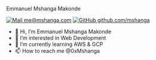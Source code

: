 <link rel="stylesheet" type="text/css" href="mshanga.css">

<span class="name">Emmanuel Mshanga Makonde</span>

<span class="info">

[![Mail](https://simpleicons.org/icons/minutemailer.svg) me@mshanga.com](mailto:me@mshan.ga)
[![GitHub](https://simpleicons.org/icons/github.svg) github.com/mshanga](https://github.com/mshanga)

</span>




- 👋 Hi, I’m Emmanuel Mshanga Makonde
- 👀 I’m interested in Web Development
- 🌱 I’m currently learning AWS & GCP
- 📫 How to reach me @0xMshanga

<!---
mshanga/mshanga is a ✨ special ✨ repository because its `README.md` (this file) appears on your GitHub profile.
You can click the Preview link to take a look at your changes.
--->

